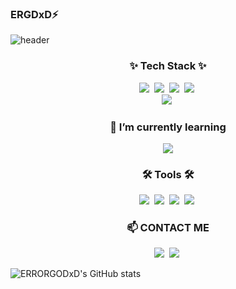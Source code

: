 ### ERGDxD⚡

![header](https://capsule-render.vercel.app/api?type=venom&color=03FF&height=300&section=header&text=ERRORGODxD&fontSize=90)




<h3 align="center">✨ Tech Stack ✨</h3>
<div align="center">
  <img src="https://img.shields.io/badge/react-20232a.svg?style=for-the-badge&logo=react&logoColor=61DAFB" />&nbsp
  <img src="https://img.shields.io/badge/javascript-F7DF1E.svg?style=for-the-badge&logo=javascript&logoColor=20232a" />&nbsp
  <img src="https://img.shields.io/badge/html5-E34F26.svg?style=for-the-badge&logo=html5&logoColor=white" />&nbsp
  <img src="https://img.shields.io/badge/Node.js-339933.svg?style=for-the-badge&logo=node.js&logoColor=white" />&nbsp
  

</div>

<div align="center">
  <img src="https://img.shields.io/badge/css3-1572B6.svg?style=for-the-badge&logo=css3&logoColor=white" />&nbsp
</div>

<h3 align="center"> 🌱 I’m currently learning</h3>
<div align="center">
 <img src="https://img.shields.io/badge/react-20232a.svg?style=for-the-badge&logo=react&logoColor=61DAFB" />
</div>


<h3 align="center">🛠 Tools 🛠</h3>
<div align="center">
  <img src="https://img.shields.io/badge/git-F05033.svg?style=for-the-badge&logo=git&logoColor=white" />&nbsp
  <img src="https://img.shields.io/badge/github-181717.svg?style=for-the-badge&logo=github&logoColor=white" />&nbsp
  <img src="https://img.shields.io/badge/Notion-F3F3F3.svg?style=for-the-badge&logo=notion&logoColor=black" />&nbsp
  <img src="https://img.shields.io/badge/webstorm-23FFB0.svg?style=for-the-badge&logo=webstorm&logoColor=black" />&nbsp
</div>
 

<h3 align="center"> 📫 CONTACT ME</h3>
<div align="center">
  <img src="https://img.shields.io/badge/INSTA-E4405F.svg?style=for-the-badge&logo=instagram&logoColor=white" />&nbsp
   <img src="https://img.shields.io/badge/LinkedIn-0A66C2.svg?style=for-the-badge&logo=linkedin&logoColor=white" />&nbsp
  

</div>

![ERRORGODxD's GitHub stats](https://github-readme-stats.vercel.app/api?username=ErrorgodxD&showicons=true&theme=tokyonight)


<!--
**ErrorgodxD/ErrorgodxD** is a ✨ _special_ ✨ repository because its `README.md` (this file) appears on your GitHub profile.

Here are some ideas to get you started:

- 🔭 I’m currently working on ...
- 🌱 I’m currently learning ...
- 👯 I’m looking to collaborate on ...
- 🤔 I’m looking for help with ...
- 💬 Ask me about ...
- 📫 CONTACT ME: ...
- 😄 Pronouns: ...
- ⚡ Fun fact: ...
-->
